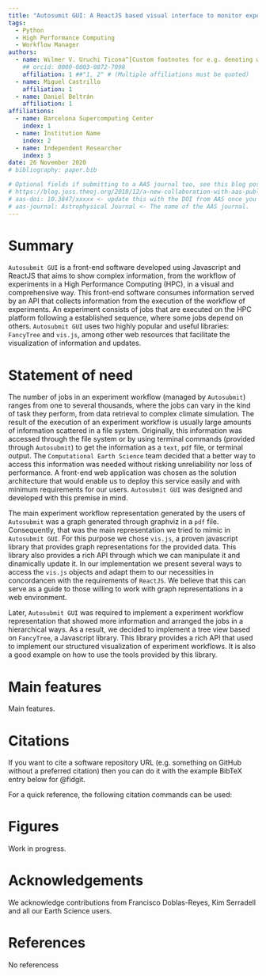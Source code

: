 ```yaml
---
title: "Autosumit GUI: A ReactJS based visual interface to monitor experiments in a High Performance Computing environment"
tags:
  - Python
  - High Performance Computing
  - Workflow Manager
authors:
  - name: Wilmer V. Uruchi Ticona^[Custom footnotes for e.g. denoting who the corresponding author is can be included like this.]
    ## orcid: 0000-0003-0872-7098
    affiliation: 1 ##"1, 2" # (Multiple affiliations must be quoted)
  - name: Miguel Castrillo
    affiliation: 1
  - name: Daniel Beltrán
    affiliation: 1
affiliations:
  - name: Barcelona Supercomputing Center
    index: 1
  - name: Institution Name
    index: 2
  - name: Independent Researcher
    index: 3
date: 26 November 2020
# bibliography: paper.bib

# Optional fields if submitting to a AAS journal too, see this blog post:
# https://blog.joss.theoj.org/2018/12/a-new-collaboration-with-aas-publishing
# aas-doi: 10.3847/xxxxx <- update this with the DOI from AAS once you know it.
# aas-journal: Astrophysical Journal <- The name of the AAS journal.
---
```


# Summary

`Autosubmit GUI` is a front-end software developed using Javascript and ReactJS that aims to show complex
information, from the workflow of experiments in a High Performance Computing (HPC), in a visual and comprehensive way.
This front-end software consumes information served by an API that collects information from the execution of the workflow of experiments.
An experiment consists of jobs that are executed on the HPC platform following a established sequence, where some jobs depend on others.
`Autosubmit GUI` uses two highly popular and useful libraries: `FancyTree` and `vis.js`, among other web resources that facilitate the visualization of information
and updates.

# Statement of need

The number of jobs in an experiment workflow (managed by `Autosubmit`) ranges from one to several thousands, where the jobs can vary in the kind of task they perform, from data retrieval to complex climate simulation.
The result of the execution of an experiment workflow is usually large amounts of information scattered in a file system.
Originally, this information was accessed through the file system or by using terminal commands (provided through `Autosubmit`) to get the information as a `text`, `pdf` file, or terminal output.
The `Computational Earth Science` team decided that a better way to access this information was needed without risking unreliability nor loss of performance.
A front-end web application was chosen as the solution architecture that would enable us to deploy this service easily and with minimum requirements for our users.
`Autosubmit GUI` was designed and developed with this premise in mind.

The main experiment workflow representation generated by the users of `Autosubmit` was a graph generated through graphviz in a `pdf` file.
Consequently, that was the main representation we tried to mimic in `Autosubmit GUI`.
For this purpose we chose `vis.js`, a proven javascript library that provides graph representations for the provided data.
This library also provides a rich API through which we can manipulate it and dinamically update it.
In our implementation we present several ways to access the `vis.js` objects and adapt them to our necessities in concordancen with the requirements of `ReactJS`.
We believe that this can serve as a guide to those willing to work with graph representations in a web environment.

Later, `Autosubmit GUI` was required to implement a experiment workflow representation that showed more information and arranged the jobs in a hierarchical ways.
As a result, we decided to implement a tree view based on `FancyTree`, a Javascript library.
This library provides a rich API that used to implement our structured visualization of experiment workflows.
It is also a good example on how to use the tools provided by this library.

# Main features

Main features.

<!-- ![Graph Representation of experiment.\label{fig:graph_rep}](graph_rep.png)
\autoref{fig:example}. -->

<!-- Single dollars ($) are required for inline mathematics e.g. $f(x) = e^{\pi/x}$

Double dollars make self-standing equations:

$$
\Theta(x) = \left\{\begin{array}{l}
0\textrm{ if } x < 0\cr
1\textrm{ else}
\end{array}\right.
$$

You can also use plain \LaTeX for equations
\begin{equation}\label{eq:fourier}
\hat f(\omega) = \int\_{-\infty}^{\infty} f(x) e^{i\omega x} dx
\end{equation}
and refer to \autoref{eq:fourier} from text. -->

# Citations

<!-- Work in progress -->

<!-- Citations to entries in paper.bib should be in
[rMarkdown](http://rmarkdown.rstudio.com/authoring_bibliographies_and_citations.html)
format. -->

If you want to cite a software repository URL (e.g. something on GitHub without a preferred
citation) then you can do it with the example BibTeX entry below for @fidgit.

For a quick reference, the following citation commands can be used:

<!--
- `@author:2001` -> "Author et al. (2001)"
- `[@author:2001]` -> "(Author et al., 2001)"
- `[@author1:2001; @author2:2001]` -> "(Author1 et al., 2001; Author2 et al., 2002)"
-->

# Figures

Work in progress.

<!-- Work in progress -->

<!--
Figures can be included like this:
![Caption for example figure.\label{fig:example}](figure.png)
and referenced from text using \autoref{fig:example}.
-->

# Acknowledgements

We acknowledge contributions from Francisco Doblas-Reyes, Kim Serradell and all our Earth Science users.

# References

No referencess

